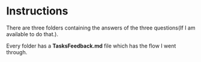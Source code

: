 # Instructions
There are three folders containing the answers of the three questions(If I am available to do that.).

Every folder has a **TasksFeedback.md** file which has the flow I went through.

